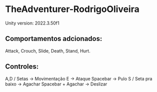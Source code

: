 # TheAdventurer-RodrigoOliveira
 Unity version: 2022.3.50f1

## Comportamentos adcionados:

Attack, Crouch, Slide, Death, Stand, Hurt.

## Controles:

A,D / Setas -> Movimentação
E -> Ataque
Spacebar -> Pulo
S / Seta pra baixo -> Agachar
Spacebar + Agachar -> Deslizar
